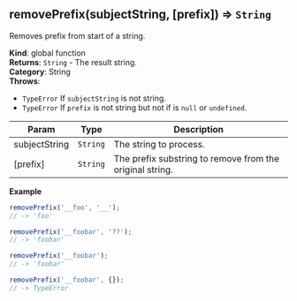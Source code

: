 <a name="removePrefix"></a>

## removePrefix(subjectString, [prefix]) ⇒ <code>String</code>
Removes prefix from start of a string.

**Kind**: global function  
**Returns**: <code>String</code> - The result string.  
**Category**: String  
**Throws**:

- <code>TypeError</code> If `subjectString` is not string.
- <code>TypeError</code> If `prefix` is not string but not if is `null` or `undefined`.


| Param | Type | Description |
| --- | --- | --- |
| subjectString | <code>String</code> | The string to process. |
| [prefix] | <code>String</code> | The prefix substring to remove from the original string. |

**Example**  
```js
removePrefix('__foo', '__');
// -> 'foo'

removePrefix('__foobar', '??');
// -> 'foobar'

removePrefix('__foobar');
// -> 'foobar'

removePrefix('__foobar', {});
// -> TypeError
```
